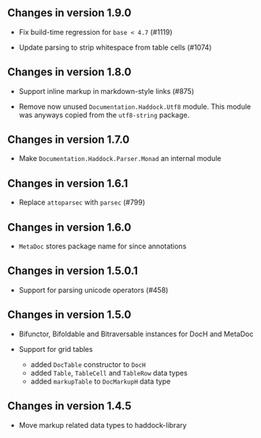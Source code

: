 ## Changes in version 1.9.0

 * Fix build-time regression for `base < 4.7` (#1119)

 * Update parsing to strip whitespace from table cells (#1074)

## Changes in version 1.8.0

 * Support inline markup in markdown-style links (#875)

 * Remove now unused `Documentation.Haddock.Utf8` module.
   This module was anyways copied from the `utf8-string` package.

## Changes in version 1.7.0

 * Make `Documentation.Haddock.Parser.Monad` an internal module

## Changes in version 1.6.1

 * Replace `attoparsec` with `parsec` (#799)

## Changes in version 1.6.0

 * `MetaDoc` stores package name for since annotations

## Changes in version 1.5.0.1

 * Support for parsing unicode operators (#458)

## Changes in version 1.5.0

 * Bifunctor, Bifoldable and Bitraversable instances for DocH and MetaDoc

 * Support for grid tables
   * added `DocTable` constructor to `DocH`
   * added `Table`, `TableCell` and `TableRow` data types
   * added `markupTable` to `DocMarkupH` data type

## Changes in version 1.4.5

 * Move markup related data types to haddock-library
